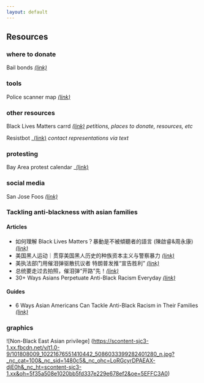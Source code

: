 ```yaml
---
layout: default
---
```


## Resources

### where to donate

Bail bonds _[(link)](https://bailbonds.github.io)_

### tools

Police scanner map _[(link)](https://scanmap.frnsys.com)_

### other resources

Black Lives Matters carrd _[(link)](https://blacklivesmatter.carrd.co)_
_petitions, places to donate, resources, etc_

Resistbot _[(link)](https://resist.bot/)
_contact representations via text_

### protesting

Bay Area protest calendar _[(link)](https://www.actiontogetherbayarea.org/calendar)

### social media

San Jose Foos _[(link)](https://www.instagram.com/sanjosefoos/)_

### Tackling anti-blackness with asian families

#### Articles
* 如何理解 Black Lives Matters？暴動是不被傾聽者的語言 (陳啟睿&周永康) _[(link)](https://matters.news/@ckysamuel91/%E5%A6%82%E4%BD%95%E7%90%86%E8%A7%A3-black-lives-matters-%E6%9A%B4%E5%8B%95%E6%98%AF%E4%B8%8D%E8%A2%AB%E5%82%BE%E8%81%BD%E8%80%85%E7%9A%84%E8%AA%9E%E8%A8%80-%E9%99%B3%E5%95%9F%E7%9D%BF-and-%E5%91%A8%E6%B0%B8%E5%BA%B7-bafyreidvj2pu3qo3ota7r6ctrla2rrcjfnycbvxmjr5whyhkkbeciylvf4)_
* 美国黑人运动｜贯穿美国黑人历史的种族资本主义与警察暴力 _[(link)](https://mp.weixin.qq.com/s/7TEn8QFtgy1uDkqSey4sKA?)_
* 美执法部门用催泪弹驱散抗议者 特朗普发推“宣告胜利” _[(link)](http://news.cctv.com/2020/06/03/ARTI3N85IKowWSGx9fwGiPbf200603.shtml)_
* 总统要走过去拍照，催泪弹“开路”先！_[(link)](https://tech.sina.com.cn/roll/2020-06-02/doc-iirczymk4837216.shtml)_
* 30+ Ways Asians Perpetuate Anti-Black Racism Everyday _[(link)](https://medium.com/awaken-blog/30-ways-asians-perpetuate-anti-black-racism-everyday-32886c9b3075)_

#### Guides
* 6 Ways Asian Americans Can Tackle Anti-Black Racism in Their Families _[(link)](https://everydayfeminism.com/2016/01/asian-americans-tackle-anti-black-racism/)_

### graphics

![Non-Black East Asian privilege]
(https://scontent-sjc3-1.xx.fbcdn.net/v/t1.0-9/101808009_10221676551410442_5086033399282401280_n.jpg?_nc_cat=100&_nc_sid=1480c5&_nc_ohc=LoRGcyrDPAEAX-djE0h&_nc_ht=scontent-sjc3-1.xx&oh=5f35a508e1020bb5fd337e229e678ef2&oe=5EFFC3A0)
